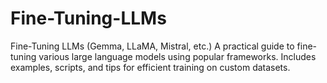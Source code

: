 # Fine-Tuning-LLMs
Fine-Tuning LLMs (Gemma, LLaMA, Mistral, etc.) A practical guide to fine-tuning various large language models using popular frameworks. Includes examples, scripts, and tips for efficient training on custom datasets.
